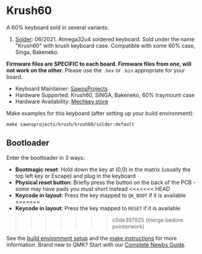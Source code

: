# Krush60

A 60% keyboard sold in several variants. 

1. [Solder](solder/): 06/2021. Atmega32u4 soldered keyboard. Sold under the name "Krush60" with krush keyboard case. Compatible with some 60% case, Singa, Bakeneko.

 **Firmware files are SPECIFIC to each board. Firmware files from one, will not work on the other.** Please use the `.hex` or `.bin` appropriate for your board.

* Keyboard Maintainer: [SawnsProjects](https://github.com/MaiTheSan)
* Hardware Supported: Krush60, SINGA, Bakeneko, 60% traymount case
* Hardware Availability: [Mechkey.store](https://mechkey.store/)

Make examples for this keyboard (after setting up your build environment):

    make sawnsprojects/krush/krush60/solder:default

## Bootloader

Enter the bootloader in 3 ways:

* **Bootmagic reset**: Hold down the key at (0,0) in the matrix (usually the top left key or Escape) and plug in the keyboard
* **Physical reset button**: Briefly press the button on the back of the PCB - some may have pads you must short instead
<<<<<<< HEAD
* **Keycode in layout**: Press the key mapped to `QK_BOOT` if it is available
=======
* **Keycode in layout**: Press the key mapped to `RESET` if it is available
>>>>>>> c0de397925 (merge bedore pointerwork)

See the [build environment setup](https://docs.qmk.fm/#/getting_started_build_tools) and the [make instructions](https://docs.qmk.fm/#/getting_started_make_guide) for more information. Brand new to QMK? Start with our [Complete Newbs Guide](https://docs.qmk.fm/#/newbs).